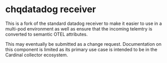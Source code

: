 # chqdatadog receiver

This is a fork of the standard datadog receiver to make it easier to use in a multi-pod
environment as well as ensure that the incoming telemtry is converted to semantic
OTEL attributes.

This may eventually be submitted as a change request.  Documentation on this component
is limited as its primary use case is intended to be in the Cardinal collector ecosystem.
